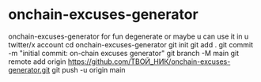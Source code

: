 # onchain-excuses-generator
onchain-excuses-generator for fun degenerate or maybe u can use it in u twitter/x account
cd onchain-excuses-generator
git init
git add .
git commit -m "initial commit: on-chain excuses generator"
git branch -M main
git remote add origin https://github.com/ТВОЙ_НИК/onchain-excuses-generator.git
git push -u origin main

